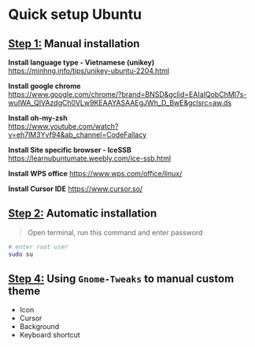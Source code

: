 # Quick setup Ubuntu

## <u>Step 1:</u> Manual installation

**Install language type - Vietnamese (unikey)**  
https://minhng.info/tips/unikey-ubuntu-2204.html

**Install google chrome**  
https://www.google.com/chrome/?brand=BNSD&gclid=EAIaIQobChMI7s-wuIWA_QIVAzdgCh0VLw9KEAAYASAAEgJWh_D_BwE&gclsrc=aw.ds

**Install oh-my-zsh**  
https://www.youtube.com/watch?v=eh7lM3Yvf94&ab_channel=CodeFallacy

**Install Site specific browser - IceSSB**
https://learnubuntumate.weebly.com/ice-ssb.html

**Install WPS office**
https://www.wps.com/office/linux/

**Install Cursor IDE**
https://www.cursor.so/

## <u>Step 2:</u> Automatic installation

> Open terminal, run this command and enter password

```sh
# enter root user
sudo su
```


## <u>Step 4:</u> Using `Gnome-Tweaks` to manual custom theme

-  Icon
-  Cursor
-  Background
-  Keyboard shortcut
